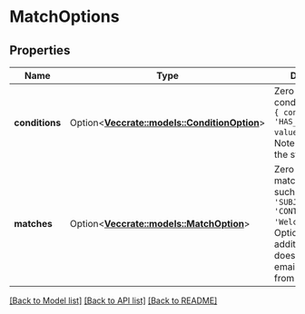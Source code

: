 # MatchOptions

## Properties

Name | Type | Description | Notes
------------ | ------------- | ------------- | -------------
**conditions** | Option<[**Vec<crate::models::ConditionOption>**](ConditionOption)> | Zero or more conditions such as `{ condition: 'HAS_ATTACHMENTS', value: 'TRUE' }`. Note the values are the strings `TRUE|FALSE` not booleans. | [optional]
**matches** | Option<[**Vec<crate::models::MatchOption>**](MatchOption)> | Zero or more match options such as `{ field: 'SUBJECT', should: 'CONTAIN', value: 'Welcome' }`. Options are additive so if one does not match the email is excluded from results | [optional]

[[Back to Model list]](../README#documentation-for-models) [[Back to API list]](../README#documentation-for-api-endpoints) [[Back to README]](../README)



